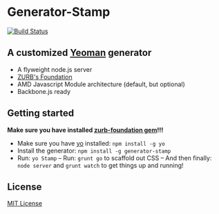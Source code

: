 # Generator-Stamp
[![Build Status](https://secure.travis-ci.org/kyledetella/generator-stamp.png?branch=master)](https://travis-ci.org/kyledetella/generator-stamp)

## A customized [Yeoman](http://yeoman.io) generator
  + A flyweight node.js server
  + [ZURB's Foundation](http://foundation.zurb.com)
  + AMD Javascript Module architecture (default, but optional)
  + Backbone.js ready
    

## Getting started
**Make sure you have installed [zurb-foundation gem](http://foundation.zurb.com/docs/sass.html)!!!**
- Make sure you have [yo](https://github.com/yeoman/yo) installed:
    `npm install -g yo`
- Install the generator: `npm install -g generator-stamp`
- Run: `yo Stamp`
– Run: `grunt go` to scaffold out CSS
– And then finally: `node server` and `grunt watch` to get things up and running!

## License
[MIT License](http://en.wikipedia.org/wiki/MIT_License)
